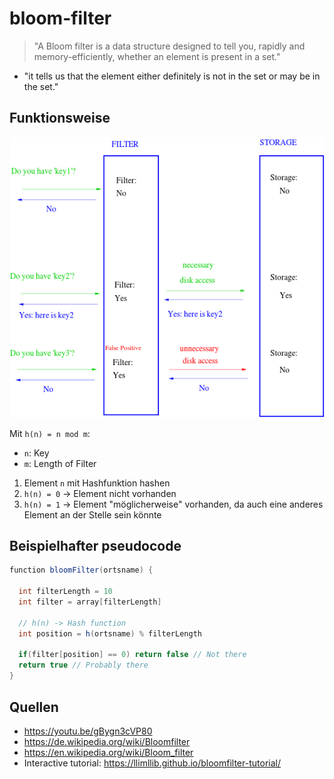# bloom-filter

> "A Bloom filter is a data structure designed to tell you, rapidly and memory-efficiently, whether an element is
> present in a set."

- "it tells us that the element either definitely is not in the set or may be in the set."

## Funktionsweise

![](./attachments/bloom-filter.png)

Mit `h(n) = n mod m`:

- `n`: Key
- `m`: Length of Filter

1. Element `n` mit Hashfunktion hashen
2. `h(n) = 0` -> Element nicht vorhanden
3. `h(n) = 1` -> Element "möglicherweise" vorhanden, da auch eine anderes Element an der Stelle sein könnte

## Beispielhafter pseudocode

```java
function bloomFilter(ortsname) {

  int filterLength = 10
  int filter = array[filterLength]

  // h(n) -> Hash function
  int position = h(ortsname) % filterLength

  if(filter[position] == 0) return false // Not there
  return true // Probably there
}
```

## Quellen

- <https://youtu.be/gBygn3cVP80>
- <https://de.wikipedia.org/wiki/Bloomfilter>
- <https://en.wikipedia.org/wiki/Bloom_filter>
- Interactive tutorial: <https://llimllib.github.io/bloomfilter-tutorial/>
